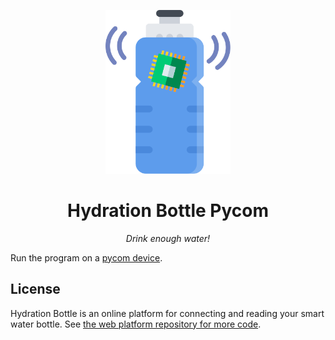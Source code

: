 <p align="center">
  <img src="https://raw.githubusercontent.com/jappe999/hydration-bottle/master/client/static/logo.svg" title="Hydration Bottle Logo" alt="Hydration Bottle Logo" width="200px" />
</p>
<h1 align="center">
  Hydration Bottle Pycom
</h1>
<p align="center">
  <i>Drink enough water!</i>
</p>

Run the program on a [pycom device](https://pycom.io/).

## License

Hydration Bottle is an online platform for connecting and reading your smart water bottle. See [the web platform repository for more code](https://github.com/jappe999/hydration-bottle).
